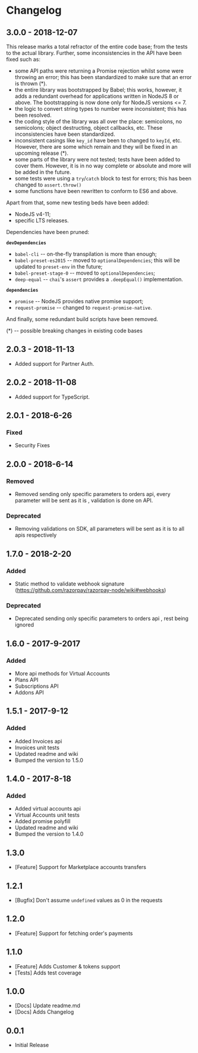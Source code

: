# Changelog

## 3.0.0 - 2018-12-07
This release marks a total refractor of the entire code base; from the tests to the actual library.
Further, some inconsistencies in the API have been fixed such as:

- some API paths were returning a Promise rejection whilst some were throwing an error; this has been
standardized to make sure that an error is thrown (\*).
- the entire library was bootstrapped by Babel; this works, however, it adds a redundant overhead for applications written in NodeJS 8 or above.  The bootstrapping is now done only for NodeJS versions <= 7.
- the logic to convert string types to number were inconsistent; this has been resolved.
- the coding style of the library was all over the place: semicolons, no semicolons; object destructing,
object callbacks, etc. These inconsistencies have been standardized.
- inconsistent casings like `key_id` have been to changed to `keyId`, etc. However, there are some
which remain and they will be fixed in an upcoming release (\*).
- some parts of the library were not tested; tests have been added to cover them. However, it is in
no way complete or absolute and more will be added in the future.
- some tests were using a `try`/`catch` block to test for errors; this has been changed to `assert.throw()`
- some functions have been rewritten to conform to ES6 and above.

Apart from that, some new testing beds have been added:
- NodeJS v4-11;
- specific LTS releases.

Dependencies have been pruned:

**`devDependencies`**
- `babel-cli` -- on-the-fly transpilation is more than enough;
- `babel-preset-es2015` -- moved to `optionalDependencies`; this will be updated to `preset-env` in the future;
- `babel-preset-stage-0` -- moved to `optionalDependencies`;
- `deep-equal` -- `chai`'s `assert` provides a `.deepEqual()` implementation.

**`dependencies`**
- `promise` -- NodeJS provides native promise support;
- `request-promise` -- changed to `request-promise-native`.

And finally, some redundant build scripts have been removed.

(\*) -- possible breaking changes in existing code bases

## 2.0.3 - 2018-11-13
- Added support for Partner Auth.

## 2.0.2 - 2018-11-08
- Added support for TypeScript.

## 2.0.1 - 2018-6-26
### Fixed
- Security Fixes

## 2.0.0 - 2018-6-14
### Removed
- Removed sending only specific parameters to orders api, every parameter will be sent as it is , validation is done on API.

### Deprecated
- Removing validations on SDK, all parameters will be sent as it is to all apis respectively

## 1.7.0 - 2018-2-20
### Added
- Static method to validate webhook signature (https://github.com/razorpay/razorpay-node/wiki#webhooks)

### Deprecated
- Deprecated sending only specific parameters to orders api , rest being ignored

## 1.6.0 - 2017-9-2017
### Added
- More api methods for Virtual Accounts
- Plans API
- Subscriptions API
- Addons API

## 1.5.1 - 2017-9-12
### Added
- Added Invoices api
- Invoices unit tests
- Updated readme and wiki
- Bumped the version to 1.5.0

## 1.4.0 - 2017-8-18
### Added
- Added virtual accounts api
- Virtual Accounts unit tests
- Added promise polyfill
- Updated readme and wiki
- Bumped the version to 1.4.0

## 1.3.0
  - [Feature] Support for Marketplace accounts transfers

## 1.2.1
  - [Bugfix] Don't assume `undefined` values as 0 in the requests

## 1.2.0
  - [Feature] Support for fetching order's payments

## 1.1.0
  - [Feature] Adds Customer & tokens support
  - [Tests] Adds test coverage

## 1.0.0
  - [Docs] Update readme.md
  - [Docs] Adds Changelog

## 0.0.1
  - Initial Release
